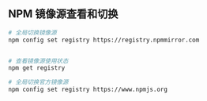 ## NPM 镜像源查看和切换

```bash
# 全局切换镜像源
npm config set registry https://registry.npmmirror.com


# 查看镜像源使用状态
npm get registry

# 全局切换官方镜像源
npm config set registry https://www.npmjs.org
```